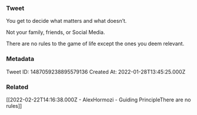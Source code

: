 ### Tweet
You get to decide what matters and what doesn’t. 

Not your family, friends, or Social Media. 

There are no rules to the game of life except the ones you deem relevant.

### Metadata
Tweet ID: 1487059238895579136
Created At: 2022-01-28T13:45:25.000Z

### Related
[[2022-02-22T14:16:38.000Z - AlexHormozi - Guiding PrincipleThere are no rules]]

